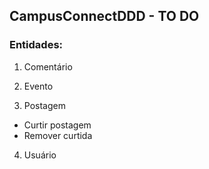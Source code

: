 ## CampusConnectDDD - TO DO

### Entidades:

1. Comentário

2. Evento

3. Postagem
* Curtir postagem
* Remover curtida

4. Usuário
